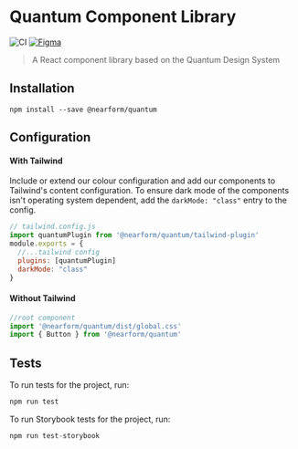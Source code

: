 # Quantum Component Library

![CI](https://github.com/nearform/quantum/actions/workflows/ci.yml/badge.svg?event=push) [![Figma](https://img.shields.io/badge/figma-designs-f24e1e?logo=figma)](https://www.figma.com/file/XFbhstkgQFz8ZefAU3w2p4/1.-Quantum-Design-System?type=design&node-id=1-5&mode=design&t=Zjds6CFL8asuPc4a-0)

> A React component library based on the Quantum Design System

## Installation

```
npm install --save @nearform/quantum
```

## Configuration

#### With Tailwind

Include or extend our colour configuration and add our components to Tailwind's content configuration. To ensure dark mode of the components isn't operating system dependent, add the `darkMode: "class"` entry to the config.

```js
// tailwind.config.js
import quantumPlugin from '@nearform/quantum/tailwind-plugin'
module.exports = {
  //...tailwind config
  plugins: [quantumPlugin]
  darkMode: "class"
}
```

#### Without Tailwind

```js
//root component
import '@nearform/quantum/dist/global.css'
import { Button } from '@nearform/quantum'
```

## Tests

To run tests for the project, run:

```js
npm run test
```

To run Storybook tests for the project, run:


```js
npm run test-storybook
```
